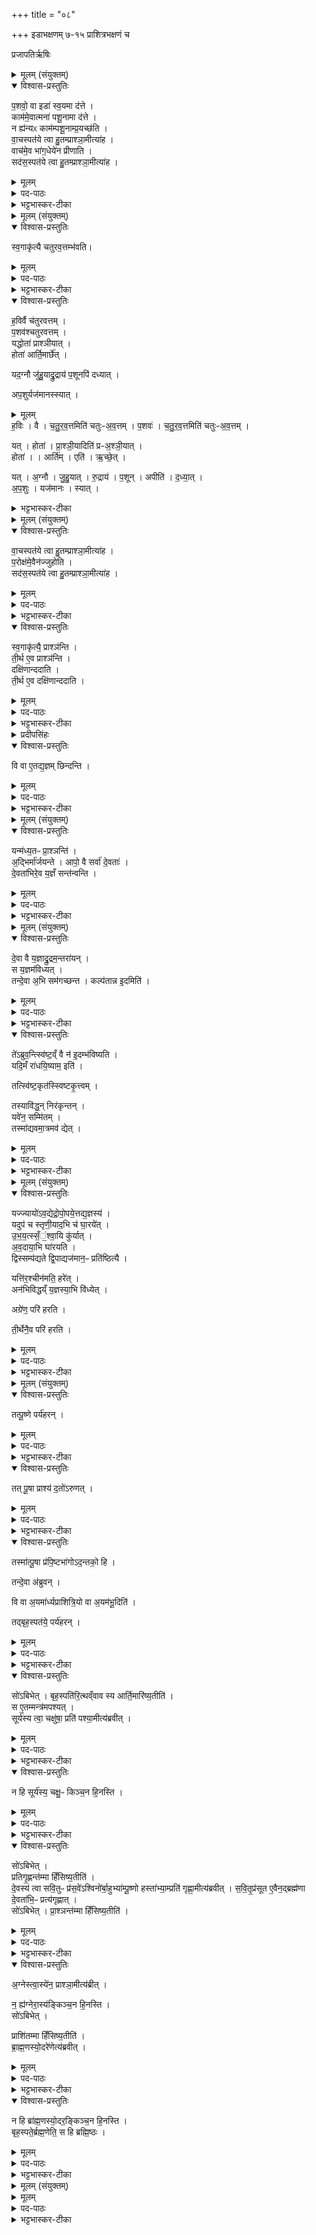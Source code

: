+++
title = "०८"

+++
इडाभक्षणम्  ७-१५ प्राशित्रभक्षणं च

प्रजापतिर्ऋषिः
<details><summary>मूलम् (संयुक्तम्)</summary>

प॒शवो॒ वा इडा॑ स्व॒यमा द॑त्ते॒ काम॑मे॒वात्मना॑ पशू॒नामा द॑त्ते॒ न ह्य॑न्यᳵ काम॑म्पशू॒नाम्प्र॒यच्छ॑ति वा॒चस्पत॑ये त्वा हु॒तम्प्राश्ञा॒मीत्या॑ह॒ वाच॑मे॒व भा॑ग॒धेये॑न प्रीणाति॒ सद॑स॒स्पत॑ये त्वा हु॒तम्प्राश्ञा॒मीत्या॑ह
</details>

<details open><summary>विश्वास-प्रस्तुतिः</summary>

प॒शवो॒ वा इडा॑ स्व॒यमा द॑त्ते ।  
काम॑मे॒वात्मना॑ पशू॒नामा द॑त्ते ।  
न ह्य॑न्यᳵ काम॑म्पशू॒नाम्प्र॒यच्छ॑ति ।  
वा॒चस्पत॑ये त्वा हु॒तम्प्राश्ञा॒मीत्या॑ह ।  
वाच॑मे॒व भा॑ग॒धेये॑न प्रीणाति ।  
सद॑स॒स्पत॑ये त्वा हु॒तम्प्राश्ञा॒मीत्या॑ह ।  
</details>

<details><summary>मूलम्</summary>

प॒शवो॒ वा इडा॑ स्व॒यमा द॑त्ते ।  
काम॑मे॒वात्मना॑ पशू॒नामा द॑त्ते ।  
न ह्य॑न्यᳵ काम॑म्पशू॒नाम्प्र॒यच्छ॑ति ।  
वा॒चस्पत॑ये त्वा हु॒तम्प्राश्ञा॒मीत्या॑ह ।  
वाच॑मे॒व भा॑ग॒धेये॑न प्रीणाति ।  
सद॑स॒स्पत॑ये त्वा हु॒तम्प्राश्ञा॒मीत्या॑ह ।  
</details>

<details><summary>पद-पाठः</summary>

प॒शवः॑ । वै । इडा॑ । स्व॒यम् । एति॑ । द॒त्ते॒ ।   
काम॑म् । ए॒व । आ॒त्मना॑ । प॒शू॒नाम् । एति॑ । द॒त्ते॒ ।    
न । हि । अ॒न्यः । काम॑म् । प॒शू॒नाम् । प्र॒यच्छ॒तीति॑ प्र-यच्छ॑ति ।  

वा॒चः । पत॑ये । त्वा॒ । हु॒तम् । प्रेति॑ । अ॒श्ञा॒मि॒ । इति॑ । आ॒ह॒ ।    
वाच॑म् । ए॒व । भा॒ग॒धेये॒नेति॑ भाग-धेये॑न । प्री॒णा॒ति॒ ।     
सद॑सः । पत॑ये । त्वा॒ । हु॒तम् । प्रेति॑ । अ॒श्ञा॒मि॒ । इति॑ । आ॒ह॒ ।    
</details>

<details><summary>भट्टभास्कर-टीका</summary>

1पशवो वा इत्यादि ॥ इडायाः स्वयमादानव्याजेन पशूनामेव कामं स्वयमादत्ते पशुभ्यः प्रदातुं हस्ते गृह्णाति । न ह्यन्यः पशूनां कामं प्रदातुमर्हतीति ॥
</details>

<details><summary>मूलम् (संयुक्तम्)</summary>

स्व॒गाकृ॑त्यै चतुरव॒त्तम्भ॑वति ह॒विर्वै च॑तुरव॒त्तम्प॒शव॑श्चतुरव॒त्तय्ँयद्धोता॑ प्राश्ञी॒याद्धोता॑ [42]  आर्ति॒मार्च्छे॒द्यद॒ग्नौ जु॑हु॒याद्रु॒द्राय॑ प॒शूनपि॑ दध्यादप॒शुर्यज॑मानस्स्यात्
</details>

<details open><summary>विश्वास-प्रस्तुतिः</summary>

स्व॒गाकृ॑त्यै चतुरव॒त्तम्भ॑वति।  
</details>

<details><summary>मूलम्</summary>

स्व॒गाकृ॑त्यै चतुरव॒त्तम्भ॑वति।  
</details>

<details><summary>पद-पाठः</summary>

स्व॒गाकृ॑त्या॒ इति॑ स्व॒गा-कृ॒त्यै॒ । च॒तु॒र॒व॒त्तमिति॑ चतुः-अ॒व॒त्तम् । भ॒व॒ति॒ ।
</details>

<details><summary>भट्टभास्कर-टीका</summary>

2**स्वगाकृतिः** यथा स्वभागकरणम् । 'ऊर्यादिच्विडाचश्च' इति गतित्वात् 'तादौ च' इति गतेः प्रकृतिस्वरत्वम् ।
</details>

<details open><summary>विश्वास-प्रस्तुतिः</summary>

ह॒विर्वै च॑तुरवत्तम् ।  
प॒शव॑श्चतुरवत्तम् ।  
यद्धोता॑ प्राश्ञीयात् ।  
होता॑ आर्ति॒मार्छे॑त् ।

यद॒ग्नौ जु॑हु॒याद्रु॒द्राय॑ प॒शूनपि॑ दध्यात् ।

अप॒शुर्यज॑मानस्स्यात् ।  
</details>

<details><summary>मूलम्</summary>

ह॒विर्वै च॑तुरवत्तम् ।  
प॒शव॑श्चतुरवत्तम् ।  
यद्धोता॑ प्राश्ञीयात् ।  
होता॑ आर्ति॒मार्छे॑त् ।

यद॒ग्नौ जु॑हु॒याद्रु॒द्राय॑ प॒शूनपि॑ दध्यात् ।

अप॒शुर्यज॑मानस्स्यात् ।  
</details>
ह॒विः । वै । च॒तु॒र॒व॒त्तमिति॑ चतुः-अ॒व॒त्तम् ।  
प॒शवः॑ ।  च॒तु॒र॒व॒त्तमिति॑ चतुः-अ॒व॒त्तम् ।   

यत् । होता॑ । प्रा॒श्ञी॒यादिति॑ प्र-अ॒श्ञी॒यात् ।  
होता॑ । । आर्ति॑म् । एति॑ । ऋ॒च्छे॒त् ।   

यत् । अ॒ग्नौ । जु॒हु॒यात् । रु॒द्राय॑ । प॒शून् । अपीति॑ । द॒ध्या॒त् ।   
अ॒प॒शुः । यज॑मानः । स्यात् । 
<details><summary>भट्टभास्कर-टीका</summary>

चतुरवत्तमित्यादि । गतम् ॥
</details>

<details><summary>मूलम् (संयुक्तम्)</summary>

वा॒चस्पत॑ये त्वा हु॒तम्प्राश्ञा॒मीत्या॑ह प॒रोक्ष॑मे॒वैन॑ज्जुहोति॒ सद॑स॒स्पत॑ये त्वा हु॒तम्प्राश्ञा॒मीत्या॑ह स्व॒गाकृ॑त्यै॒ प्राश्ञ॑न्ति ती॒र्थ ए॒व प्राश्ञ॑न्ति॒ दक्षि॑णान्ददाति ती॒र्थ ए॒व दक्षि॑णान्ददाति॒ वि वा ए॒तद्य॒ज्ञम् [43] छिन्दन्ति
</details>

<details open><summary>विश्वास-प्रस्तुतिः</summary>

वा॒चस्पत॑ये त्वा हु॒तम्प्राश्ञा॒मीत्या॑ह ।  
प॒रोक्ष॑मे॒वैन॑ज्जुहोति ।  
सद॑स॒स्पत॑ये त्वा हु॒तम्प्राश्ञा॒मीत्या॑ह ।  
</details>

<details><summary>मूलम्</summary>

वा॒चस्पत॑ये त्वा हु॒तम्प्राश्ञा॒मीत्या॑ह ।  
प॒रोक्ष॑मे॒वैन॑ज्जुहोति ।  
सद॑स॒स्पत॑ये त्वा हु॒तम्प्राश्ञा॒मीत्या॑ह ।  
</details>

<details><summary>पद-पाठः</summary>

वा॒चः । पत॑ये । त्वा॒ । हु॒तम् । प्रेति॑ । अ॒श्ञा॒मि॒ । इति॑ । आ॒ह॒ ।   
प॒रोक्ष॒मिति॑ परः-अक्ष॑म् । ए॒व । ए॒न॒त् । जु॒हो॒ति॒ ।   
सद॑सः । पत॑ये । त्वा॒ । हु॒तम् । प्रेति॑ । अ॒श्ञा॒मि॒ । इति॑ । आ॒ह॒ ।   

</details>

<details><summary>भट्टभास्कर-टीका</summary>

3परोक्षमिति ॥ कोऽत्र प्राश्नाति प्रहूयत एवेदं वाचस्पतय इति प्रच्छादनं परोक्षत्वम् । तेन होतुः प्राशननिमित्ताया आर्तेरप्रसङ्गः ।
</details>

<details open><summary>विश्वास-प्रस्तुतिः</summary>

स्व॒गाकृ॑त्यै॒ प्राश्ञ॑न्ति ।  
ती॒र्थ ए॒व प्राश्ञ॑न्ति ।  
दक्षि॑णान्ददाति ।  
ती॒र्थ ए॒व दक्षि॑णान्ददाति ।  
</details>

<details><summary>मूलम्</summary>

स्व॒गाकृ॑त्यै॒ प्राश्ञ॑न्ति ।  
ती॒र्थ ए॒व प्राश्ञ॑न्ति ।  
दक्षि॑णान्ददाति ।  
ती॒र्थ ए॒व दक्षि॑णान्ददाति ।  
</details>

<details><summary>पद-पाठः</summary>

स्व॒गाकृ॑त्या॒ इति॑ स्व॒गा-कृ॒त्यै॒ ।  प्रेति॑ । अ॒श्ञ॒न्ति॒ ।   
ती॒र्थे । ए॒व । प्रेति॑ । अ॒श्ञ॒न्ति॒ ।   
दक्षि॑णाम् । द॒दा॒ति॒ ।  
ती॒र्थे । ए॒व । दक्षि॑णाम् । द॒दा॒ति॒ ।   

</details>

<details><summary>भट्टभास्कर-टीका</summary>

प्राश्नातीति । सर्वेऽपि यजमानपञ्चमाः सह प्राश्नन्तीति ।   

तीर्थे दुःखोत्तरणावसरे प्राशनं दक्षिणादानं च कृतं भवतीति ।  

ऋत्विग्भ्यः पुरोडाशप्रदानं **दक्षिणा**।
</details>

<details><summary>प्रदीपसिंहः</summary>
प्राश्नन्ति इति टीकायां प्रतीकग्रहणं साधु । सर्वेपि इति बहुवचनसद्भावात् । प्राश्नाति इति एकवचने अन्वयः न स्यात् ।
</details>


<details open><summary>विश्वास-प्रस्तुतिः</summary>

वि वा ए॒तद्य॒ज्ञम् छिन्दन्ति ।  
</details>

<details><summary>मूलम्</summary>

वि वा ए॒तद्य॒ज्ञम् छिन्दन्ति ।  
</details>
<details><summary>पद-पाठः</summary>

वीति॑ । वै । ए॒तत् । य॒ज्ञम् ।  छि॒न्द॒न्ति॒ ।   
</details>

<details><summary>भट्टभास्कर-टीका</summary>

वि वा एतदित्यादि । गतम् ॥
</details>

<details><summary>मूलम् (संयुक्तम्)</summary>

यन्म॑ध्य॒तᳶ प्रा॒श्ञन्त्य॒द्भिर्मा॑र्जयन्त॒ आपो॒ वै सर्वा॑ दे॒वता॑ दे॒वता॑भिरे॒व य॒ज्ञँ सन्त॑न्वन्ति
</details>

<details open><summary>विश्वास-प्रस्तुतिः</summary>

यन्म॑ध्य॒तᳶ प्रा॒श्ञन्ति॑ ।  
अ॒द्भिर्मा॑र्जयन्ते ।
आपो॒ वै सर्वा॑  दे॒वताः॑ ।  
दे॒वता॑भिरे॒व य॒ज्ञँ सन्त॑न्वन्ति ।
</details>

<details><summary>मूलम्</summary>

यन्म॑ध्य॒तᳶ प्रा॒श्ञन्ति॑ ।  
अ॒द्भिर्मा॑र्जयन्ते ।
आपो॒ वै सर्वा॑  दे॒वताः॑ ।  
दे॒वता॑भिरे॒व य॒ज्ञँ सन्त॑न्वन्ति ।
</details>

<details><summary>पद-पाठः</summary>

यत् । म॒ध्य॒तः । प्रा॒श्ञन्तीति॑ प्र-अ॒श्ञन्ति॑ । अ॒द्भिरित्य॑त्-भिः । मा॒र्ज॒य॒न्ते॒ ।  
आपः॑ । वै । सर्वाः॑ । दे॒वताः॑ ।   
दे॒वता॑भिः । ए॒व । य॒ज्ञम् । समिति॑ । त॒न्व॒न्ति॒ ।  
</details>


<details><summary>भट्टभास्कर-टीका</summary>

4मार्जयन्त इति ॥ 'मनो ज्योतिः' इत्यन्तर्वेदि मार्जनम् ॥
</details>

<details><summary>मूलम् (संयुक्तम्)</summary>

दे॒वा वै य॒ज्ञाद्रु॒द्रम॒न्तरा॑य॒न्त्स य॒ज्ञम॑विध्य॒त्तन्दे॒वा अ॒भि सम॑गच्छन्त॒ कल्प॑तान्न इ॒दमिति॒ ते॑ऽब्रुव॒न्त्स्वि॑ष्ट॒व्ँ वै न॑ इ॒दम्भ॑विष्यति यदि॒मँ रा॑धयि॒ष्याम॒ इति॒ तत्स्वि॑ष्ट॒कृत॑स्स्विष्टकृ॒त्त्वन्तस्यावि॑द्ध॒न्निः [44]  अ॒कृ॒न्त॒न्यवे॑न॒ सम्मि॑त॒न्तस्मा॑द्यवमा॒त्रमव॑ द्येत् ।
</details>

<details open><summary>विश्वास-प्रस्तुतिः</summary>

दे॒वा वै य॒ज्ञाद्रु॒द्रम॒न्तरा॑यन्  ।  
स य॒ज्ञम॑विध्यत् ।  
तन्दे॒वा अ॒भि सम॑गच्छन्त ।
कल्प॑तान्न इ॒दमिति॑ ।  
</details>

<details><summary>मूलम्</summary>

दे॒वा वै य॒ज्ञाद्रु॒द्रम॒न्तरा॑यन्  ।  
स य॒ज्ञम॑विध्यत् ।  
तन्दे॒वा अ॒भि सम॑गच्छन्त ।
कल्प॑तान्न इ॒दमिति॑ ।  
</details>

<details><summary>पद-पाठः</summary>

दे॒वाः । वै । य॒ज्ञात् । रु॒द्रम् । अ॒न्तः । आ॒य॒न् ।   
सः । य॒ज्ञम् । अ॒वि॒ध्य॒त् ।  
तम् । दे॒वाः । अ॒भि । समिति॑ । अ॒ग॒च्छ॒न्त॒ ।  
कल्प॑ताम् । न । इ॒दम् । इति॑ ।  

</details>

<details><summary>भट्टभास्कर-टीका</summary>

5देवा वै यज्ञादिति ॥ **अन्तरणं** विस्मरणाद्यज्ञेऽननुप्रवेशनम् ।   ़
**कल्पनं** कर्म्णोऽविकलसम्पत्तिः ।
</details>

<details open><summary>विश्वास-प्रस्तुतिः</summary>

ते॑ऽब्रुव॒न्त्स्वि॑ष्ट॒व्ँ वै न॑ इ॒दम्भ॑विष्यति ।  
यदि॒मँ रा॑धयि॒ष्याम॒ इति॑ ।

तत्स्वि॑ष्ट॒कृत॑स्स्विष्टकृ॒त्त्वम् ।

तस्यावि॑द्ध॒न् निर॑कृन्तन् ।  
यवे॑न॒ सम्मि॑तम् ।  
तस्मा॑द्यवमा॒त्रमव॑ द्येत्  ।  
</details>

<details><summary>मूलम्</summary>

ते॑ऽब्रुव॒न्त्स्वि॑ष्ट॒व्ँ वै न॑ इ॒दम्भ॑विष्यति ।  
यदि॒मँ रा॑धयि॒ष्याम॒ इति॑ ।

तत्स्वि॑ष्ट॒कृत॑स्स्विष्टकृ॒त्त्वम् ।

तस्यावि॑द्ध॒न् निर॑कृन्तन् ।  
यवे॑न॒ सम्मि॑तम् ।  
तस्मा॑द्यवमा॒त्रमव॑ द्येत्  ।  
</details>

<details><summary>पद-पाठः</summary>

ते । अ॒ब्रु॒व॒न् । स्वि॑ष्ट॒मिति॒ सु-इ॒ष्ट॒म् । वै । नः॒ । इ॒दम् । भ॒वि॒ष्य॒ति॒ ।   
यत् । इ॒मम् । रा॒ध॒यि॒ष्यामः॑ । इति॑ ।   

तत् । स्वि॒ष्ट॒कृत॒ इति॑ स्विष्ट-कृतः॑ । स्वि॒ष्ट॒कृ॒त्त्वमिति॑ स्विष्टकृत्-त्वम् ।   

तस्य॑ । आवि॑द्ध॒मित्या-वि॒द्ध॒म् । निरिति॑  । अ॒कृ॒न्त॒न् ।   
यवे॑न । सम्मि॑त॒मिति॒ सम्-मि॒त॒म् ।   
तस्मा॑त् । य॒व॒मा॒त्रमिति॑ यव-मा॒त्रम् । अवेति॑ । द्ये॒त् ।  

</details>

<details><summary>भट्टभास्कर-टीका</summary>

अथ देवा अब्रुवन् -इमं राधयिष्यामः, तेन चैव यज्ञः स्विष्टकृतं भवतीति । ततः स्विष्टकृतमाराधयित्वा यज्ञस्य तदाविद्धं यवमात्रं निष्कृष्य तेन प्राशित्रमकुर्वन् । तस्माद्यदि यवमात्राज्ज्यायः प्रवृद्धमवद्येत् यज्ञस्य **रोपयेत्** विमोहयेत् । रुप विमोहने ।   
लिङ्गं चा - 'मा रूरुपाम यज्ञस्य' इति ॥
</details>

<details><summary>मूलम् (संयुक्तम्)</summary>

यज्ज्यायो॑ऽव॒द्येद्रो॒पये॒त्तद्य॒ज्ञस्य॒ यदुप॑ च स्तृणी॒याद॒भि च॑ घा॒रये॑दुभयतस्सँश्वा॒यि कु॑र्यादव॒दाया॒भि घा॑रयति॒ द्विस्सम्प॑द्यते द्वि॒पाद्यज॑मान॒ᳶ प्रति॑ष्ठित्यै॒ यत्ति॑र॒श्चीन॑मति॒हरे॒दन॑भिविद्धय्ँ य॒ज्ञस्या॒भि वि॑ध्ये॒दग्रे॑ण॒ परि॑ हरति ती॒र्थेनै॒व परि॑ हरति
</details>

<details open><summary>विश्वास-प्रस्तुतिः</summary>

यज्ज्यायो॑ऽव॒द्येद्रो॒पो॒पये॒त्तद्य॒ज्ञस्य॑ ।  
यदुप॑ च स्तृणी॒याद॒भि च॑ घा॒रये॑त् ।  
उ॒भ॒य॒त्स्सँ॒ं॒श्वा॒यि कु॑र्यात् ।   
अ॒व॒दाया॒भि घा॑रयति ।    
द्विस्सम्प॑द्यते द्वि॒पाद्यज॑मान॒ᳶ प्रति॑ष्ठित्यै ।  

यत्ति॑र॒श्चीन॑मति॒ हरे॑त् ।  
अन॑भिविद्धय्ँ य॒ज्ञस्या॒भि वि॑ध्येत्    ।  

अग्रे॑ण॒ परि॑ हरति  ।  

ती॒र्थेनै॒व परि॑ हरति   ।  
</details>

<details><summary>मूलम्</summary>

यज्ज्यायो॑ऽव॒द्येद्रो॒पो॒पये॒त्तद्य॒ज्ञस्य॑ ।  
यदुप॑ च स्तृणी॒याद॒भि च॑ घा॒रये॑त् ।  
उ॒भ॒य॒त्स्सँ॒ं॒श्वा॒यि कु॑र्यात् ।   
अ॒व॒दाया॒भि घा॑रयति ।    
द्विस्सम्प॑द्यते द्वि॒पाद्यज॑मान॒ᳶ प्रति॑ष्ठित्यै ।  

यत्ति॑र॒श्चीन॑मति॒ हरे॑त् ।  
अन॑भिविद्धय्ँ य॒ज्ञस्या॒भि वि॑ध्येत्    ।  

अग्रे॑ण॒ परि॑ हरति  ।  

ती॒र्थेनै॒व परि॑ हरति   ।  
</details>

<details><summary>पद-पाठः</summary>

यत् । ज्यायः॑ । अ॒व॒द्येदित्य॑व-द्येत् । रो॒पये॑त् । तत् । य॒ज्ञस्य॑ ।  
यत् । उपेति॑ । च॒ । स्तृ॒णी॒यात् । अ॒भीति॑ । च॒ । घा॒रये॑त् ।  
उ॒भ॒य॒त॒स्सँ॒श्वा॒यीत्यु॑भयतः-सँ॒श्वा॒यि । कु॒र्या॒त् ।  

अ॒व॒दायेत्य॑व-दाय॑ । अ॒भीति॑ । घा॒र॒य॒ति॒ ।   
द्विः । समिति॑ । प॒द्य॒ते॒ । द्वि॒पादिति॑ द्वि-पात् । यज॑मानः । प्रति॑ष्ठित्या॒ इति॒ प्रति॑-स्थि॒त्यै॒ ।  

यत् । ति॒र॒श्चीन॑म् । अ॒ति॒हरे॒दित्य॑ति-हरे॑त् ।  
अन॑भिविद्ध॒मित्यन॑भि-वि॒द्ध॒म् । य॒ज्ञस्य॑ । अ॒भीति॑ । वि॒ध्ये॒त् ।   
अग्रे॑ण । परीति॑ । ह॒र॒ति॒ ।   
ती॒र्थेन॑ । ए॒व । परीति॑ । ह॒र॒ति॒ ।   
</details>

<details><summary>भट्टभास्कर-टीका</summary>

6यदित्यादि ॥ उभयपार्श्वरुग्णं उभयतः संशायि । यत्तिरश्चीनमित्यादि ॥ गतम् ॥
</details>

<details><summary>मूलम् (संयुक्तम्)</summary>

तत्पू॒ष्णे पर्य॑हर॒न्तत् [45]  पू॒षा प्राश्य॑ द॒तो॑ऽरुण॒त्तस्मा॑त्पू॒षा प्र॑पि॒ष्टभा॑गोऽद॒न्तको॒ हि तन्दे॒वा अ॑ब्रुव॒न्वि वा अ॒यमा॑र्ध्यप्राशित्रि॒यो वा अ॒यम॑भू॒दिति॒ तद्बृह॒स्पत॑ये॒ पर्य॑हर॒न्त्सो॑ऽबिभे॒द्बृह॒स्पति॑रि॒त्थव्ँवाव स्य आर्ति॒मारि॑ष्य॒तीति॒ स ए॒तम्मन्त्र॑मपश्य॒त्सूर्य॑स्य त्वा॒ चक्षु॑षा॒ प्रति॑ पश्या॒मीत्य॑ब्रवी॒न्न हि सूर्य॑स्य॒ चक्षुः॑ [46]  किञ्च॒न हि॒नस्ति॒ सो॑ऽबिभेत्प्रतिगृ॒ह्णन्त॑म्मा हिँसिष्य॒तीति॑ दे॒वस्य॑ त्वा सवि॒तुᳶ प्र॑स॒वे॑ऽश्विनो॑र्बा॒हुभ्या॑म्पू॒ष्णो हस्ता॑भ्या॒म्प्रति॑ गृह्णा॒मीत्य॑ब्रवीत्सवि॒तृप्र॑सूत ए॒वैन॒द्ब्रह्म॑णा दे॒वता॑भि॒ᳶ प्रत्य॑गृह्णा॒त्सो॑ऽबिभेत्प्रा॒श्ञन्त॑म्मा हिँसिष्य॒तीत्य॒ग्नेस्त्वा॒स्ये॑न॒ प्राश्ञा॒मीत्य॑ब्रवी॒न्न ह्य॑ग्नेरा॒स्य॑ङ्किञ्च॒न हि॒नस्ति॒ सो॑ऽबिभेत् [47]  
प्राशि॑तम्मा हिँसिष्य॒तीति॑ ब्राह्म॒णस्यो॒दरे॒णेत्य॑ब्रवी॒न्न हि ब्रा॑ह्म॒णस्यो॒दर॒ङ्किञ्च॒न हि॒नस्ति॒ बृह॒स्पते॒र्ब्रह्म॒णेति॒ स हि ब्रह्मि॒ष्ठः
</details>

<details open><summary>विश्वास-प्रस्तुतिः</summary>

तत्पू॒ष्णे पर्य॑हरन् ।  
</details>

<details><summary>मूलम्</summary>

तत्पू॒ष्णे पर्य॑हरन् ।  
</details>

<details><summary>पद-पाठः</summary>

तत् । पू॒ष्णे । परीति॑ । अ॒ह॒र॒न् ।   
</details>

<details><summary>भट्टभास्कर-टीका</summary>

7तदित्यादि ॥ तद्देवतानिष्ठं प्राशित्रं देवाः पूष्णे प्रथमं पर्यहरन्,
</details>

<details open><summary>विश्वास-प्रस्तुतिः</summary>

तत् पू॒षा प्राश्य॑ द॒तो॑ऽरुणत्  ।   
</details>

<details><summary>मूलम्</summary>

तत् पू॒षा प्राश्य॑ द॒तो॑ऽरुणत्  ।   
</details>
<details><summary>पद-पाठः</summary>

तत् ।  पू॒षा । प्राश्येति॑ प्र-अश्य॑ । द॒तः । अ॒रु॒ण॒त् ।   
</details>

<details><summary>भट्टभास्कर-टीका</summary>

तत्प्राश्य पूषा आत्मीयान् दन्तान् अरुणत् । रुद्धात् भग्नात् तस्मादद्यत्वेऽपि पूषा प्रपिष्टभागो भवति, दन्तहीनत्वात् ।
</details>

<details open><summary>विश्वास-प्रस्तुतिः</summary>

तस्मा॑त्पू॒षा प्र॑पि॒ष्टभा॑गोऽद॒न्तको॒ हि ।  

तन्दे॒वा अ॑ब्रुवन् ।  

वि वा अ॒यमा॑र्ध्यप्राशित्रि॒यो वा अ॒यम॑भू॒दिति॑ ।  

तद्बृह॒स्पत॑ये॒ पर्य॑हरन् ।
</details>

<details><summary>मूलम्</summary>

तस्मा॑त्पू॒षा प्र॑पि॒ष्टभा॑गोऽद॒न्तको॒ हि ।  

तन्दे॒वा अ॑ब्रुवन् ।  

वि वा अ॒यमा॑र्ध्यप्राशित्रि॒यो वा अ॒यम॑भू॒दिति॑ ।  

तद्बृह॒स्पत॑ये॒ पर्य॑हरन् ।
</details>

<details><summary>पद-पाठः</summary>

तस्मा॑त् । पू॒षा । प्र॒पि॒ष्टभा॑ग॒ इति॑ प्रपि॒ष्ट-भा॒गः॒ । अ॒द॒न्तकः॑ । हि ।

तम् । दे॒वाः । अ॒ब्रु॒व॒न् ।

वीति॑ । वै । अ॒यम् । आ॒र्धि॒ । अ॒प्रा॒शि॒त्रि॒य इत्य॑प्र-अ॒शि॒त्रि॒यः । वै । अ॒यम् । अ॒भू॒त् । इति॑ ।  

तत् । बृह॒स्पत॑ये । परीति॑ । अ॒ह॒र॒न् । 
</details>


<details><summary>भट्टभास्कर-टीका</summary>

एवमयं वृद्धाङ्गोप्राशिन्नार्ह इति देवाः तं हित्वा तद्बृहस्पतये पर्यहरन् ।
</details>

<details open><summary>विश्वास-प्रस्तुतिः</summary>

सो॑ऽबिभेत् ।
बृह॒स्पति॑रि॒त्थव्ँवाव स्य आर्ति॒मारि॑ष्य॒तीति॑ ।  
स ए॒तम्मन्त्र॑मपश्यत् ।  
सूर्य॑स्य त्वा॒ चक्षु॑षा॒ प्रति॑ पश्या॒मीत्य॑ब्रवीत् ।  
</details>

<details><summary>मूलम्</summary>

सो॑ऽबिभेत् ।
बृह॒स्पति॑रि॒त्थव्ँवाव स्य आर्ति॒मारि॑ष्य॒तीति॑ ।  
स ए॒तम्मन्त्र॑मपश्यत् ।  
सूर्य॑स्य त्वा॒ चक्षु॑षा॒ प्रति॑ पश्या॒मीत्य॑ब्रवीत् ।  
</details>

<details><summary>पद-पाठः</summary>

सः । अ॒बि॒भे॒त् ।  
बृह॒स्पतिः॑ । इ॒त्थम् । वाव । स्यः । आर्ति॑म् । एति॑ । अ॒रि॒ष्य॒ति॒ । इति॑ ।   

सः । ए॒तम् । मन्त्र॑म् । अ॒प॒श्य॒त् ।    
सूर्य॑स्य । त्वा॒ । चक्षु॑षा । प्रतीति॑ । प॒श्या॒मि॒ । इति॑ । अ॒ब्र॒वी॒त् ।  
</details>


<details><summary>भट्टभास्कर-टीका</summary>

अथ बृहस्पतिः एषोऽहमपि एतत्प्राशनेनास्तं गमिष्यामीति बिभ्यत् 'सूर्यस्य त्वा' इतीमं मन्त्रं दृष्ट्वा तेन प्राशित्रमपश्यत् ।
</details>

<details open><summary>विश्वास-प्रस्तुतिः</summary>

न हि सूर्य॑स्य॒ चक्षु॒ᳶ  किञ्च॒न हि॒नस्ति ।
</details>

<details><summary>मूलम्</summary>

न हि सूर्य॑स्य॒ चक्षु॒ᳶ  किञ्च॒न हि॒नस्ति ।
</details>

<details><summary>पद-पाठः</summary>

न । हि । सूर्य॑स्य । चक्षुः॑ । । किम् । च॒न । हि॒नस्ति॑ ।
</details>

<details><summary>भट्टभास्कर-टीका</summary>

न हीति । सूर्यस्य सम्बन्धि सर्वलोकस्य चक्षुस्स्थानीयं मण्डलं सर्वलोकोपजीवि न हि कस्य चिद्धिंस्यं भवति । तस्मात्सूर्यः पश्यति नाहमिति । तं दृष्ट्वा पश्यन्न पश्यतीति न हिंस्यः ।
</details>

<details open><summary>विश्वास-प्रस्तुतिः</summary>

सो॑ऽबिभेत् ।  
प्रतिगृ॒ह्णन्त॑म्मा हिँसिष्य॒तीति॑ ।  
दे॒वस्य॑ त्वा सवि॒तुᳶ प्र॑स॒वे॑ऽश्विनो॑र्बा॒हुभ्या॑म्पू॒ष्णो हस्ता॑भ्या॒म्प्रति॑ गृह्णा॒मीत्य॑ब्रवीत् ।
स॒वि॒तृ॒प्र॑सूत  ए॒वैन॒द्ब्रह्म॑णा दे॒वता॑भि॒ᳶ प्रत्य॑गृह्णात् ।  
सो॑ऽबिभेत् ।
प्रा॒श्ञन्त॑म्मा हिँसिष्य॒तीति॑ ।  
</details>

<details><summary>मूलम्</summary>

सो॑ऽबिभेत् ।  
प्रतिगृ॒ह्णन्त॑म्मा हिँसिष्य॒तीति॑ ।  
दे॒वस्य॑ त्वा सवि॒तुᳶ प्र॑स॒वे॑ऽश्विनो॑र्बा॒हुभ्या॑म्पू॒ष्णो हस्ता॑भ्या॒म्प्रति॑ गृह्णा॒मीत्य॑ब्रवीत् ।
स॒वि॒तृ॒प्र॑सूत  ए॒वैन॒द्ब्रह्म॑णा दे॒वता॑भि॒ᳶ प्रत्य॑गृह्णात् ।  
सो॑ऽबिभेत् ।
प्रा॒श्ञन्त॑म्मा हिँसिष्य॒तीति॑ ।  
</details>

<details><summary>पद-पाठः</summary>

सः । अ॒बि॒भे॒त् ।    
प्र॒ति॒गृ॒ह्णन्त॒मिति॑ प्रति-गृ॒ह्णन्त॑म् । मा॒ । हिँ॒सि॒ष्य॒ति॒ । इति॑ ।    

दे॒वस्य॑ । त्वा॒ । स॒वि॒तुः । प्र॒स॒व इति॑ प्र-स॒वे । अ॒श्विनोः॑ । बा॒हुभ्या॒मिति॑ बा॒हु-भ्या॒म् । पू॒ष्णः । हस्ता॑भ्याम् । प्रतीति॑ । गृ॒ह्णा॒मि॒ । इति॑ । अ॒ब्र॒वी॒त् ।   

स॒वि॒तृप्र॑सूत॒ इति॑ सवि॒तृ-प्र॒सू॒तः॒ । ए॒व । ए॒न॒त् । ब्रह्म॑णा । दे॒वता॑भिः । प्रतीति॑ । अ॒गृ॒ह्णा॒त् ।

सः । अ॒बि॒भे॒त् ।  
प्रा॒श्ञन्त॒मिति॑ प्र-अ॒श्ञन्त॑म् । मा॒ । हिँ॒सि॒ष्य॒ति॒ । इति॑ ।   

</details>

<details><summary>भट्टभास्कर-टीका</summary>

अथ 'देवस्य त्वा' इति मन्त्रेण सवित्राऽनुज्ञातो देवताभावेन प्रतिगृह्णन् प्रतिगृह्णातीति न बाध्यः । 'अग्नेस्त्वाऽऽस्येन इत्यग्न्यास्यबुद्ध्या प्राश्नन् प्राश्नातीति, न बाध्यः ।
</details>

<details open><summary>विश्वास-प्रस्तुतिः</summary>

अ॒ग्नेस्त्वा॒स्ये॑न॒ प्राश्ञा॒मीत्य॑ब्रीत् ।  

न॒ ह्य॑ग्नेरा॒स्य॑ङ्किञ्च॒न हि॒नस्ति ।  
सो॑ऽबिभेत्  ।

प्राशि॑तम्मा हिँसिष्य॒तीति॑ ।  
ब्रा॒ह्म॒णस्यो॒दरे॑णेत्य॑ब्रवीत् ।  
</details>

<details><summary>मूलम्</summary>

अ॒ग्नेस्त्वा॒स्ये॑न॒ प्राश्ञा॒मीत्य॑ब्रीत् ।  

न॒ ह्य॑ग्नेरा॒स्य॑ङ्किञ्च॒न हि॒नस्ति ।  
सो॑ऽबिभेत्  ।

प्राशि॑तम्मा हिँसिष्य॒तीति॑ ।  
ब्रा॒ह्म॒णस्यो॒दरे॑णेत्य॑ब्रवीत् ।  
</details>

<details><summary>पद-पाठः</summary>

अ॒ग्नेः । त्वा॒ । आ॒स्ये॑न । प्रेति॑ । अ॒श्ञा॒मि॒ । इति॑ । अ॒ब्र॒वी॒त् ।  
न । हि । अ॒ग्नेः । आ॒स्य॑म् । किम् । च॒न । हि॒नस्ति॑ ।   
सः । अ॒बि॒भे॒त् ।   

प्राशि॑त॒मिति॒ प्र-अ॒शि॒त॒म् । मा॒ । हिँ॒सि॒ष्य॒ति॒ । इति॑ ।   
ब्रा॒ह्म॒णस्य॑ । उ॒दरे॑ण । इति॑ । अ॒ब्र॒वी॒त् ।   
</details>


<details><summary>भट्टभास्कर-टीका</summary>

ब्राह्मणस्योदरेणेति । ब्राह्मणोदरधिया प्राशित्रं स्थापयन् प्राशितवानिति न हिंसितव्यः ।
</details>

<details open><summary>विश्वास-प्रस्तुतिः</summary>

न हि ब्रा॑ह्म॒णस्यो॒दर॒ङ्किञ्च॒न हि॒नस्ति ।  
बृह॒स्पते॒र्ब्रह्म॒णेति॒ स हि ब्रह्मि॒ष्ठः ।  
</details>

<details><summary>मूलम्</summary>

न हि ब्रा॑ह्म॒णस्यो॒दर॒ङ्किञ्च॒न हि॒नस्ति ।  
बृह॒स्पते॒र्ब्रह्म॒णेति॒ स हि ब्रह्मि॒ष्ठः ।  
</details>

<details><summary>पद-पाठः</summary>

न । हि  ब्रा॒ह्म॒णस्य॑ । उ॒दर॑म् । कम् । च॒न । हि॒नस्ति॑ ।  
बृह॒स्पतेः॑ । ब्रह्म॑णा । इति॑ । सः । हि । ब्रह्मि॑ष्ठः ।
</details>

<details><summary>भट्टभास्कर-टीका</summary>

स हीति । बृहस्पतिर्हि ब्राह्मणतरः तस्मादेवमुच्यत इति ॥
</details>

<details><summary>मूलम् (संयुक्तम्)</summary>

अप॒ वा ए॒तस्मा॑त्प्रा॒णाᳵ क्रा॑मन्ति॒ यᳶ प्रा॑शि॒त्रम्प्रा॒श्ञात्य॒द्भिर्मा॑र्जयि॒त्वा प्रा॒णान्त्सम्मृ॑शते॒ऽमृत॒व्ँ वै प्रा॒णा अ॒मृत॒मापᳶ॑ प्रा॒णाने॒व य॑थास्था॒नमुप॑ ह्वयते ॥ [48]   

इति द्वितीये षष्ठेऽष्टमोऽनुवाकः ॥  
</details>

<details><summary>मूलम्</summary>

अप॒ वा ए॒तस्मा॑त्प्रा॒णाᳵ क्रा॑मन्ति ।  

यᳶ प्रा॑शि॒त्रम्प्रा॒श्ञाति ।  

अ॒द्भिर्मा॑र्जयि॒त्वा प्रा॒णान्त्सम्मृ॑शते ।   

अ॒मृत॒व्ँ वै प्रा॒णाः ।  

अ॒मृत॒मापᳶ॑ प्रा॒णाने॒व य॑थास्था॒नमुप॑ ह्वयते ॥  
</details>

<details><summary>पद-पाठः</summary>

अपेति॑ । वै । ए॒तस्मा॑त् । प्रा॒णा इति॑ प्र-अ॒नाः । क्रा॒म॒न्ति॒ ।   
यः । प्रा॒शि॒त्रमिति॑ प्र-अ॒शि॒त्रम् । प्रा॒श्ञातीति॑ प्र-अ॒श्ञाति॑ ।

अ॒द्भिरित्य॑त्-भिः । मा॒र्ज॒यि॒त्वा । प्रा॒णानिति॑ प्र-अ॒नान् । समिति॑ । मृ॒श॒ते॒ ।   

अ॒मृत॑म् । वै । प्रा॒णा इति॑ प्र-अ॒नाः ।   
अ॒मृत॑म् । आपः॑ । प्रा॒णानिति॑ प्र-अ॒नान् । ए॒व । य॒था॒स्था॒नमिति॑ यथा-स्था॒नम् । उपेति॑ । ह्व॒य॒ते॒ ॥ 
</details>


<details><summary>भट्टभास्कर-टीका</summary>

8अप वा इत्यादि ॥ गतम् ॥

इति द्वितीये षष्ठेऽष्टमोऽनुवाकः ॥  
</details>
